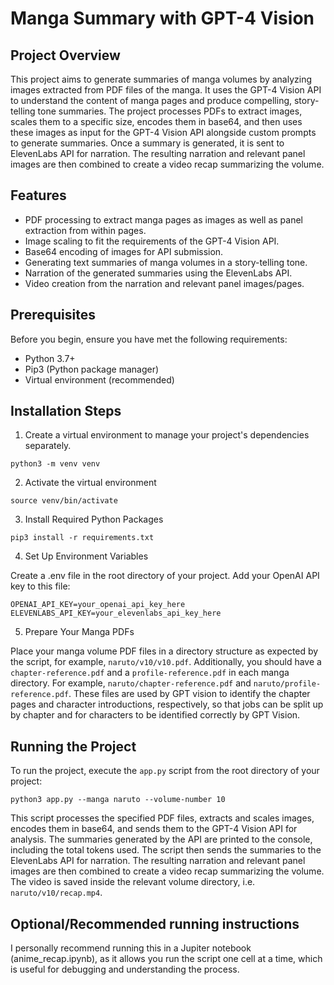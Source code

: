 # Manga Summary with GPT-4 Vision

## Project Overview

This project aims to generate summaries of manga volumes by analyzing images extracted from PDF files of the manga. It uses the GPT-4 Vision API to understand the content of manga pages and produce compelling, story-telling tone summaries. The project processes PDFs to extract images, scales them to a specific size, encodes them in base64, and then uses these images as input for the GPT-4 Vision API alongside custom prompts to generate summaries. Once a summary is generated, it is sent to ElevenLabs API for narration. The resulting narration and relevant panel images are then combined to create a video recap summarizing the volume.


## Features

- PDF processing to extract manga pages as images as well as panel extraction from within pages.
- Image scaling to fit the requirements of the GPT-4 Vision API.
- Base64 encoding of images for API submission.
- Generating text summaries of manga volumes in a story-telling tone.
- Narration of the generated summaries using the ElevenLabs API.
- Video creation from the narration and relevant panel images/pages.

## Prerequisites

Before you begin, ensure you have met the following requirements:

- Python 3.7+
- Pip3 (Python package manager)
- Virtual environment (recommended)

## Installation Steps

1. Create a virtual environment to manage your project's dependencies separately.

```
python3 -m venv venv
```

2. Activate the virtual environment

```
source venv/bin/activate
```

3. Install Required Python Packages

```
pip3 install -r requirements.txt
```

4. Set Up Environment Variables

Create a .env file in the root directory of your project. Add your OpenAI API key to this file:

```
OPENAI_API_KEY=your_openai_api_key_here
ELEVENLABS_API_KEY=your_elevenlabs_api_key_here
```

5. Prepare Your Manga PDFs

Place your manga volume PDF files in a directory structure as expected by the script, for example, `naruto/v10/v10.pdf`. Additionally, you should have a `chapter-reference.pdf` and a `profile-reference.pdf` in each manga directory. For example, `naruto/chapter-reference.pdf` and `naruto/profile-reference.pdf`. These files are used by GPT vision to identify the chapter pages and character introductions, respectively, so that jobs can be split up by chapter and for characters to be identified correctly by GPT Vision.

## Running the Project

To run the project, execute the `app.py` script from the root directory of your project:

```
python3 app.py --manga naruto --volume-number 10
```

This script processes the specified PDF files, extracts and scales images, encodes them in base64, and sends them to the GPT-4 Vision API for analysis. The summaries generated by the API are printed to the console, including the total tokens used. The script then sends the summaries to the ElevenLabs API for narration. The resulting narration and relevant panel images are then combined to create a video recap summarizing the volume. The video is saved inside the relevant volume directory, i.e. `naruto/v10/recap.mp4`.

## Optional/Recommended running instructions

I personally recommend running this in a Jupiter notebook (anime_recap.ipynb), as it allows you run the script one cell at a time, which is useful for debugging and understanding the process.
